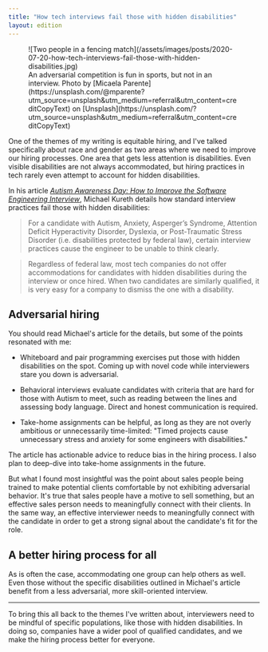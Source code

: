 ```yaml
---
title: "How tech interviews fail those with hidden disabilities"
layout: edition
---
```


<figure id="cover-img" markdown="1">
![Two people in a fencing match](/assets/images/posts/2020-07-20-how-tech-interviews-fail-those-with-hidden-disabilities.jpg)
<figcaption markdown="1">An adversarial competition is fun in sports, but not in an interview. Photo by [Micaela Parente](https://unsplash.com/@mparente?utm_source=unsplash&utm_medium=referral&utm_content=creditCopyText) on [Unsplash](https://unsplash.com/?utm_source=unsplash&utm_medium=referral&utm_content=creditCopyText)
</figcaption>
</figure>

One of the themes of my writing is equitable hiring, and I've talked specifically about race and gender as two areas where we need to improve our hiring processes. One area that gets less attention is disabilities. Even visible disabilities are not always accommodated, but hiring practices in tech rarely even attempt to account for hidden disabilities.

In his article [_Autism Awareness Day: How to Improve the Software Engineering Interview_](https://medium.com/@mkureth/autism-awareness-day-how-to-improve-the-software-engineering-interview-4ff9911145c7), Michael Kureth details how standard interview practices fail those with hidden disabilities:

> For a candidate with Autism, Anxiety, Asperger’s Syndrome, Attention Deficit Hyperactivity Disorder, Dyslexia, or Post-Traumatic Stress Disorder (i.e. disabilities protected by federal law), certain interview practices cause the engineer to be unable to think clearly.

> Regardless of federal law, most tech companies do not offer accommodations for candidates with hidden disabilities during the interview or once hired. When two candidates are similarly qualified, it is very easy for a company to dismiss the one with a disability.

## Adversarial hiring

You should read Michael's article for the details, but some of the points resonated with me:

- Whiteboard and pair programming exercises put those with hidden disabilities on the spot. Coming up with novel code while interviewers stare you down is adversarial.

- Behavioral interviews evaluate candidates with criteria that are hard for those with Autism to meet, such as reading between the lines and assessing body language. Direct and honest communication is required.

- Take-home assignments can be helpful, as long as they are not overly ambitious or unnecessarily time-limited: "Timed projects cause unnecessary stress and anxiety for some engineers with disabilities."

The article has actionable advice to reduce bias in the hiring process. I also plan to deep-dive into take-home assignments in the future.

But what I found most insightful was the point about sales people being trained to make potential clients comfortable by not exhibiting adversarial behavior. It's true that sales people have a motive to sell something, but an effective sales person needs to meaningfully connect with their clients. In the same way, an effective interviewer needs to meaningfully connect with the candidate in order to get a strong signal about the candidate's fit for the role.

## A better hiring process for all

As is often the case, accommodating one group can help others as well. Even those without the specific disabilities outlined in Michael's article benefit from a less adversarial, more skill-oriented interview.

---

To bring this all back to the themes I've written about, interviewers need to be mindful of specific populations, like those with hidden disabilities. In doing so, companies have a wider pool of qualified candidates, and we make the hiring process better for everyone.
